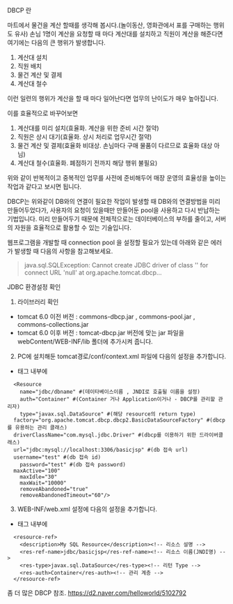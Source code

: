 
DBCP 란

마트에서 물건을 계산 할때를 생각해 봅시다.(놀이동산, 영화관에서 표를 구매하는 행위도 유사)
손님 1명이 계산을 요청할 때 마다 계산대를 설치하고 직원이 계산을 해준다면
여기에는 다음의 큰 행위가 발생합니다.

1. 계산대 설치
2. 직원 배치
3. 물건 계산 및 결제
4. 계산대 철수

이런 일련의 행위가 계산을 할 때 마다 일어난다면 업무의 난이도가 매우 높아집니다.

이를 효율적으로 바꾸어보면 
1. 계산대를 미리 설치(효율화. 계산을 위한 준비 시간 절약)
2. 직원은 상시 대기(효율화. 상시 처리로 업무시간 절약)
3. 물건 계산 및 결제(효율화 비대상. 손님마다 구매 물품이 다르므로 효율화 대상 아님)
4. 계산대 철수(효율화. 폐점하기 전까지 해당 행위 불필요)

위와 같이 반복적이고 중복적인 업무를 사전에 준비해두어 매장 운영의 효율성을 높이는 작업과 같다고 보시면 됩니다.

DBCP는 위와같이 DB와의 연결이 필요한 작업이 발생할 때
DB와의 연결방법을 미리 만들어두었다가, 사용자의 요청이 있을때만 만들어둔 pool을 사용하고 다시 반납하는 기법입니다.
미리 만들어두기 때문에 전체적으로는 데이터베이스의 부하를 줄이고, 서버의 자원을 효율적으로 활용할 수 있는 기술입니다.


웹프로그램을 개발할 때 connection pool 을 설정할 필요가 있는데
아래와 같은 에러가 발생할 때 다음의 사항을 참고해보세요.


> java.sql.SQLException: Cannot create JDBC driver of class '' for connect URL 'null' 
> at org.apache.tomcat.dbcp...

JDBC 환경설정 확인

1. 라이브러리 확인
  - tomcat 6.0 이전 버전 : commons-dbcp.jar , commons-pool.jar , commons-collections.jar
  - tomcat 6.0 이후 버전 : tomcat-dbcp.jar
  버전에 맞는 jar 파일을 webContent/WEB-INF/lib 폴더에 추가시켜 줍니다.
  
2. PC에 설치해둔 tomcat경로/conf/context.xml 파일에 다음의 설정을 추가합니다.
  - <context></context> 태그 내부에
  ```
    <Resource 
      name="jdbc/dbname" #(데이타베이스이름 , JNDI로 호출될 이름을 설정) 
      auth="Container" #(Container 거나 Application이거나 - DBCP를 관리할 관리자) 
      type="javax.sql.DataSource" #(해당 resource의 return type) 
  	factory="org.apache.tomcat.dbcp.dbcp2.BasicDataSourceFactory" #(dbcp를 유용하는 관리 클래스) 
  	driverClassName="com.mysql.jdbc.Driver" #(dbcp를 이용하기 위한 드라이버클래스) 
  	url="jdbc:mysql://localhost:3306/basicjsp" #(db 접속 url) 
  	username="test" #(db 접속 id) 
      password="test" #(db 접속 password) 
  	maxActive="100"  
      maxIdle="30" 
      maxWait="10000" 
      removeAbandoned="true" 
      removeAbandonedTimeout="60"/> 
  ```

3. WEB-INF/web.xml 설정에 다음의 설정을 추가합니다.
  - <web-app></web-app> 태그 내부에
  ```
	<resource-ref>
	  <description>My SQL Resource</description><!-- 리소스 설명 -->
	  <res-ref-name>jdbc/basicjsp</res-ref-name><!-- 리소스 이름(JNDI명) -->
	  <res-type>javax.sql.DataSource</res-type><!-- 리턴 Type -->
	  <res-auth>Container</res-auth><!-- 관리 계층 -->
	</resource-ref>
  ```


좀 더 많은 DBCP 참조.
https://d2.naver.com/helloworld/5102792





